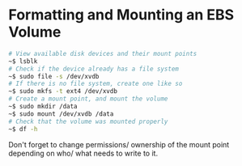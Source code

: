 # Formatting and Mounting an EBS Volume

```bash
# View available disk devices and their mount points
~$ lsblk
# Check if the device already has a file system
~$ sudo file -s /dev/xvdb
# If there is no file system, create one like so
~$ sudo mkfs -t ext4 /dev/xvdb
# Create a mount point, and mount the volume
~$ sudo mkdir /data
~$ sudo mount /dev/xvdb /data
# Check that the volume was mounted properly
~$ df -h
```

Don't forget to change permissions/ ownership of the mount point depending on
who/ what needs to write to it.


